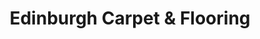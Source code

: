 ---
title: "Edinburgh Carpet & Flooring"
url: /edinburgh/edinburgh-carpet-and-flooring/
shop: flooring
---
